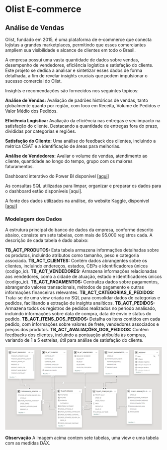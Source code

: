 
# **Olist E-commerce**

## **Análise de Vendas**


Olist, fundado em 2015, é uma plataforma de e-commerce que conecta lojistas a grandes marketplaces, permitindo que esses comerciantes ampliem sua visibilidade e alcance de clientes em todo o Brasil.

A empresa possui uma vasta quantidade de dados sobre vendas, desempenho de vendedores, eficiência logística e satisfação do cliente. Este projeto se dedica a analisar e sintetizar esses dados de forma detalhada, a fim de revelar insights cruciais que podem impulsionar o sucesso comercial do Olist.

Insights e recomendações são fornecidos nos seguintes tópicos:

**Análise de Vendas:** Avaliação de padrões históricos de vendas, tanto globalmente quanto por região, com foco em Receita, Volume de Pedidos e Valor Médio dos Pedidos.
	
**Eficiência Logística:** Avaliação da eficiência nas entregas e seu impacto na satisfação do cliente. Destacando a quantidade de entregas fora do prazo, divididas por categorias e regiões.
 
**Satisfação do Cliente:** Uma análise do feedback dos clientes, incluindo a métrica CSAT e a identificação de áreas para melhorias.

**Análise de Vendedores:** Avaliar o volume de vendas, atendimento ao cliente, quantidade ao longo do tempo, grupo com os maiores faturamentos.

Dashboard interativo do Power BI disponível [[aqui](https://app.powerbi.com/view?r=eyJrIjoiOTdmZTUzOTMtYTk5YS00NzU1LThlZWQtZDc0NjE0MTNjNDdlIiwidCI6ImFhOTFlMTkyLWIzYmYtNDgzYy1hM2U2LTUzN2IyZWQyNTE5YSJ9)]

As consultas SQL utilizadas para limpar, organizar e preparar os dados para o dashboard estão disponíveis [aqui].

A fonte dos dados utilizados na análise, do website Kaggle, disponível  [[aqui](https://www.kaggle.com/datasets/olistbr/brazilian-ecommerce)]


### **Modelagem dos Dados**

A estrutura principal do banco de dados da empresa, conforme descrito abaixo, consiste em sete tabelas, com mais de 95.000 registros cada. A descrição de cada tabela é dado abaixo:

**TB_ACT_PRODUTOS:** Esta tabela armazena informações detalhadas sobre os produtos, incluindo atributos como tamanho, peso e categoria associada.
**TB_ACT_CLIENTES:** Contém dados abrangentes sobre os clientes, incluindo endereços, estados, CEPs e identificadores únicos (codigo_id).
**TB_ACT_VENDEDORES:** Armazena informações relacionadas aos vendedores, como a cidade de atuação, estado e identificadores únicos (codigo_id).
**TB_ACT_PAGAMENTOS:** Centraliza dados sobre pagamentos, abrangendo valores transacionais, métodos de pagamento e outras informações financeiras relevantes.
**TB_ACT_CATEGORIAS_E_PEDIDOS:** Trata-se de uma view criada no SQL para consolidar dados de categorias e pedidos, facilitando a extração de insights analíticos.
**TB_ACT_PEDIDOS:** Armazena todos os registros de pedidos realizados no período analisado, incluindo informações sobre data de compra, data de envio e status do pedido.
**TB_ACT_ITENS_DOS_PEDIDOS:** Detalha os itens contidos em cada pedido, com informações sobre valores de frete, vendedores associados e preços dos produtos.
**TB_ACT_AVALIAÇÕES_DOS_PEDIDOS:** Contém feedbacks dos clientes, incluindo a pontuação atribuída às compras, variando de 1 a 5 estrelas, útil para análise de satisfação do cliente. 


![Tabelas](imagens/tabelas.png)




**Observação** A imagem acima contem sete tabelas, uma view e uma tabela com as medidas DAX. 	











